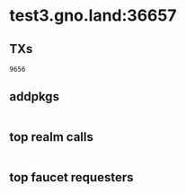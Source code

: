 # test3.gno.land:36657

## TXs
```
9656
```

## addpkgs
```
```

## top realm calls
```
```

## top faucet requesters
```
```

